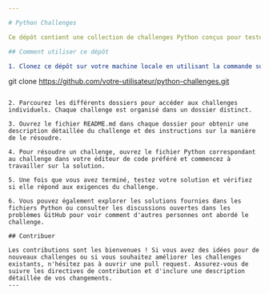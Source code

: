```yaml
---

# Python Challenges

Ce dépôt contient une collection de challenges Python conçus pour tester et améliorer vos compétences en programmation Python. Chaque challenge est accompagné d'une brève description du problème et des instructions sur la manière de le résoudre.

## Comment utiliser ce dépôt

1. Clonez ce dépôt sur votre machine locale en utilisant la commande suivante :

   ```
   git clone https://github.com/votre-utilisateur/python-challenges.git
   ```

2. Parcourez les différents dossiers pour accéder aux challenges individuels. Chaque challenge est organisé dans un dossier distinct.

3. Ouvrez le fichier README.md dans chaque dossier pour obtenir une description détaillée du challenge et des instructions sur la manière de le résoudre.

4. Pour résoudre un challenge, ouvrez le fichier Python correspondant au challenge dans votre éditeur de code préféré et commencez à travailler sur la solution.

5. Une fois que vous avez terminé, testez votre solution et vérifiez si elle répond aux exigences du challenge.

6. Vous pouvez également explorer les solutions fournies dans les fichiers Python ou consulter les discussions ouvertes dans les problèmes GitHub pour voir comment d'autres personnes ont abordé le challenge.

## Contribuer

Les contributions sont les bienvenues ! Si vous avez des idées pour de nouveaux challenges ou si vous souhaitez améliorer les challenges existants, n'hésitez pas à ouvrir une pull request. Assurez-vous de suivre les directives de contribution et d'inclure une description détaillée de vos changements.
---
```

